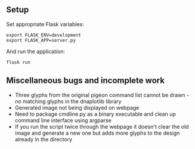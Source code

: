 ## Setup

Set appropriate Flask variables:

    export FLASK_ENV=development
    export FLASK_APP=server.py
  
And run the application:

    flask run



## Miscellaneous bugs and incomplete work 

- Three glyphs from the original pigeon command list cannot be drawn - no matching glyphs in the dnaplotlib library 
- Generated image not being displayed on webpage 
- Need to package cmdline.py as a binary executable and clean up command line interface using argparse
- If you run the script twice through the webpage it doesn't clear the old image and generate a new one but adds more glyphs to the design already in the directory